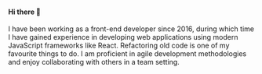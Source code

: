 #### Hi there 👋
I have been working as a front-end developer since 2016, during which time I have gained experience in developing web applications using modern JavaScript frameworks like React. Refactoring old code is one of my favourite things to do. I am proficient in agile development methodologies and enjoy collaborating with others in a team setting.
